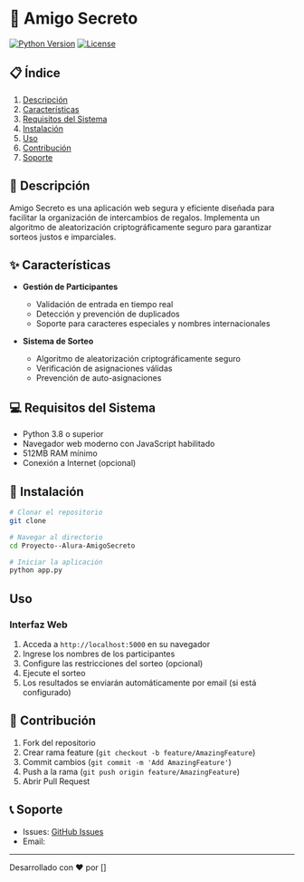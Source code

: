 # 🎁 Amigo Secreto

[![Python Version](https://img.shields.io/badge/python-3.8%2B-blue.svg)](https://www.python.org/downloads/)
[![License](https://img.shields.io/badge/license-MIT-blue.svg)]()

## 📋 Índice
1. [Descripción](#descripción)
2. [Características](#características)
3. [Requisitos del Sistema](#requisitos-del-sistema)
4. [Instalación](#instalación)
5. [Uso](#uso)
6. [Contribución](#contribución)
7. [Soporte](#soporte)

## 🎯 Descripción
Amigo Secreto es una aplicación web segura y eficiente diseñada para facilitar la organización de intercambios de regalos. Implementa un algoritmo de aleatorización criptográficamente seguro para garantizar sorteos justos e imparciales.

## ✨ Características
- **Gestión de Participantes**
  - Validación de entrada en tiempo real
  - Detección y prevención de duplicados
  - Soporte para caracteres especiales y nombres internacionales

- **Sistema de Sorteo**
  - Algoritmo de aleatorización criptográficamente seguro
  - Verificación de asignaciones válidas
  - Prevención de auto-asignaciones


## 💻 Requisitos del Sistema
- Python 3.8 o superior
- Navegador web moderno con JavaScript habilitado
- 512MB RAM mínimo
- Conexión a Internet (opcional)

## 🚀 Instalación

```bash
# Clonar el repositorio
git clone 

# Navegar al directorio
cd Proyecto--Alura-AmigoSecreto

# Iniciar la aplicación
python app.py
```

## Uso
### Interfaz Web
1. Acceda a `http://localhost:5000` en su navegador
2. Ingrese los nombres de los participantes
3. Configure las restricciones del sorteo (opcional)
4. Ejecute el sorteo
5. Los resultados se enviarán automáticamente por email (si está configurado)

## 👥 Contribución
1. Fork del repositorio
2. Crear rama feature (`git checkout -b feature/AmazingFeature`)
3. Commit cambios (`git commit -m 'Add AmazingFeature'`)
4. Push a la rama (`git push origin feature/AmazingFeature`)
5. Abrir Pull Request

## 📞 Soporte
- Issues: [GitHub Issues]()
- Email: 

---
Desarrollado con ❤️ por []
